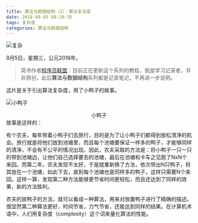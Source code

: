 ```yaml
---
title: 算法与数据结构（2）：算法复杂度
date: 2018-09-05 08:10:35
tags: 复杂度
categories: 算法与数据结构
---
```


<meta name="referrer" content="no-referrer" />

![复杂](https://upload-images.jianshu.io/upload_images/3478485-2198e399288f19f7.jpeg?imageMogr2/auto-orient/strip%7CimageView2/2/w/1240)

9月5日，星期三，公元2018年。

> 简书作者[程序员联盟](https://www.jianshu.com/u/44339a8a9afa)：目前正在更新这个系列的教程，我是学习记录者，并非原创，此后**算法与数据结构**系列都是记录笔记，不再进一步说明。

<!--less-->



这片是关于引出算法复杂度，用了小鸭子的故事。

![小鸭子](https://upload-images.jianshu.io/upload_images/3478485-f667aaa8497301ce.jpeg?imageMogr2/auto-orient/strip%7CimageView2/2/w/1240)

<center>小鸭子</center>
故事是这样的：

有个农夫，每年带着小鸭子们去旅行，目的是为了让小鸭子们都得到放松清净的机会。旅行就是将他们放到池塘里，而且每个池塘要保证一样多的鸭子，才能够同样的清净，不会有不公平的情况出现。因此，农夫采取的方法是：将小鸭子一只一只的带到池塘边，让他们自己选择要去的池塘，最后在池塘和卡车之见跑了NxN个来回。而第二年，农夫发现不太好，于是就重新换了方法，依次带出N只鸭子，将其放在一个池塘，如此下去，直到每个池塘也是同样多的鸭子，这样只需要N个来回。这样一算，发现第二种方法能够更节省时间更轻松，而且还达到了同样的效果，新的方法胜利。

农夫的放鸭子的方法，就可以看成一种算法，用来对放置鸭子进行了精确的描述。很显然第二种算法更好，时间节省，力气节省，还能达到同样的结果。在计算机术语中，人们用复杂度（complexity）这个词来量化算法的性能。